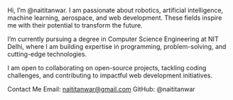 Hi, I’m @naititanwar.
I am passionate about robotics, artificial intelligence, machine learning, aerospace, and web development. These fields inspire me with their potential to transform the future.

I’m currently pursuing a degree in Computer Science Engineering at NIT Delhi, where I am building expertise in programming, problem-solving, and cutting-edge technologies.

I am open to collaborating on open-source projects, tackling coding challenges, and contributing to impactful web development initiatives.

Contact Me
Email: naititanwar@gmail.com
GitHub: @naititanwar
